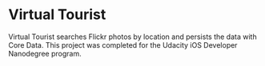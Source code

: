# Virtual Tourist
Virtual Tourist searches Flickr photos by location and persists the data with Core Data. This project was completed for the Udacity iOS Developer Nanodegree program.
